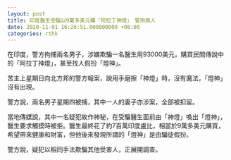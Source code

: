 ```yaml
---
layout: post
title: 印度醫生受騙以9萬多美元購「阿拉丁神燈」　警拘兩人
date: 2020-11-01 16:26:51.000000000 +08:00
categories: rthk
---
```


在印度，警方拘捕兩名男子，涉嫌欺騙一名醫生用93000美元，購買民間傳說中的「阿拉丁神燈」，甚至找人假扮「燈神」。

苦主上星期日向北方邦的警方報案，說用手磨擦「神燈」時，沒有魔法，「燈神」沒有出現。

警方說，兩名男子星期四被捕，其中一人的妻子亦涉案，全部被扣留。

當地傳媒說，其中一名疑犯故作神秘，在受騙醫生面前由「神燈」喚出「燈神」，醫生要求觸摸時被拒。醫生最終花了約7百萬印度盧比，相當於9萬多美元購買，希望帶來健康和財富，但他後來發現所謂的「燈神」是由騙徒假扮。

警方說，疑犯以相同手法欺騙其他受害人，正展開調查。
